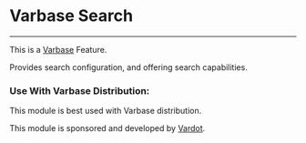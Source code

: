 # Varbase Search
---

This is a [Varbase](https://www.drupal.org/project/varbase) Feature.

Provides search configuration, and offering search capabilities.

### Use With Varbase Distribution:
This module is best used with Varbase distribution.

This module is sponsored and developed by [Vardot](https://www.drupal.org/vardot).
